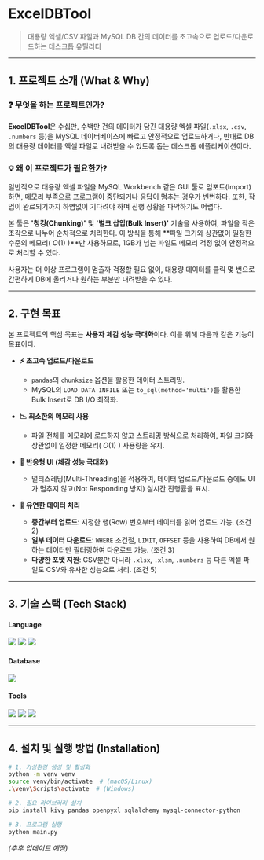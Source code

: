 # ExcelDBTool

> 대용량 엑셀/CSV 파일과 MySQL DB 간의 데이터를 초고속으로 업로드/다운로드하는 데스크톱 유틸리티

---

## 1. 프로젝트 소개 (What & Why)

### ❓ 무엇을 하는 프로젝트인가?

**ExcelDBTool**은 수십만, 수백만 건의 데이터가 담긴 대용량 엑셀 파일(`.xlsx`, `.csv`, `.numbers` 등)을 MySQL 데이터베이스에 빠르고 안정적으로 업로드하거나, 반대로 DB의 대용량 데이터를 엑셀 파일로 내려받을 수 있도록 돕는 데스크톱 애플리케이션이다.

### 💡 왜 이 프로젝트가 필요한가?

일반적으로 대용량 엑셀 파일을 MySQL Workbench 같은 GUI 툴로 임포트(Import)하면, 메모리 부족으로 프로그램이 중단되거나 응답이 멈추는 경우가 빈번하다. 또한, 작업이 완료되기까지 하염없이 기다려야 하며 진행 상황을 파악하기도 어렵다.

본 툴은 **'청킹(Chunking)'** 및 **'벌크 삽입(Bulk Insert)'** 기술을 사용하여, 파일을 작은 조각으로 나누어 순차적으로 처리한다. 이 방식을 통해 **파일 크기와 상관없이 일정한 수준의 메모리( $O(1)$ )**만 사용하므로, 1GB가 넘는 파일도 메모리 걱정 없이 안정적으로 처리할 수 있다.

사용자는 더 이상 프로그램이 멈출까 걱정할 필요 없이, 대용량 데이터를 클릭 몇 번으로 간편하게 DB에 올리거나 원하는 부분만 내려받을 수 있다.

---

## 2. 구현 목표

본 프로젝트의 핵심 목표는 **사용자 체감 성능 극대화**이다. 이를 위해 다음과 같은 기능이 목표이다.

- **⚡ 초고속 업로드/다운로드**

  - `pandas`의 `chunksize` 옵션을 활용한 데이터 스트리밍.
  - MySQL의 `LOAD DATA INFILE` 또는 `to_sql(method='multi')`를 활용한 Bulk Insert로 DB I/O 최적화.

- **📉 최소한의 메모리 사용**

  - 파일 전체를 메모리에 로드하지 않고 스트리밍 방식으로 처리하여, 파일 크기와 상관없이 일정한 메모리( $O(1)$ ) 사용량을 유지.

- **🔄 반응형 UI (체감 성능 극대화)**

  - 멀티스레딩(Multi-Threading)을 적용하여, 데이터 업로드/다운로드 중에도 UI가 멈추지 않고(Not Responding 방지) 실시간 진행률을 표시.

- **🎯 유연한 데이터 처리**
  - **중간부터 업로드**: 지정한 행(Row) 번호부터 데이터를 읽어 업로드 가능. (조건 2)
  - **일부 데이터 다운로드**: `WHERE` 조건절, `LIMIT`, `OFFSET` 등을 사용하여 DB에서 원하는 데이터만 필터링하여 다운로드 가능. (조건 3)
  - **다양한 포맷 지원**: CSV뿐만 아니라 `.xlsx`, `.xlsm`, `.numbers` 등 다른 엑셀 파일도 CSV와 유사한 성능으로 처리. (조건 5)

---

## 3. 기술 스택 (Tech Stack)

#### Language

<p>
  <img src="https://img.shields.io/badge/python-3776AB?style=for-the-badge&logo=python&logoColor=white">
  <img src="https://img.shields.io/badge/kivy-191A1B?style=for-the-badge&logo=kivy&logoColor=white">
  <img src="https://img.shields.io/badge/pandas-150458?style=for-the-badge&logo=pandas&logoColor=white">
</p>

#### Database

<p>
  <img src="https://img.shields.io/badge/mysql-4479A1?style=for-the-badge&logo=mysql&logoColor=white">
</p>

#### Tools

<img src="https://img.shields.io/badge/git-F05032?style=for-the-badge&logo=git&logoColor=white">
  <img src="https://img.shields.io/badge/GitHub-181717?style=for-the-badge&logo=github&logoColor=white">
  <img src="https://img.shields.io/badge/Visual%20Studio%20Code-0078d7.svg?style=for-the-badge&logo=visual-studio-code&logoColor=white">

---

## 4. 설치 및 실행 방법 (Installation)

```bash
# 1. 가상환경 생성 및 활성화
python -m venv venv
source venv/bin/activate  # (macOS/Linux)
.\venv\Scripts\activate  # (Windows)

# 2. 필요 라이브러리 설치
pip install kivy pandas openpyxl sqlalchemy mysql-connector-python

# 3. 프로그램 실행
python main.py
```

_(추후 업데이트 예정)_
